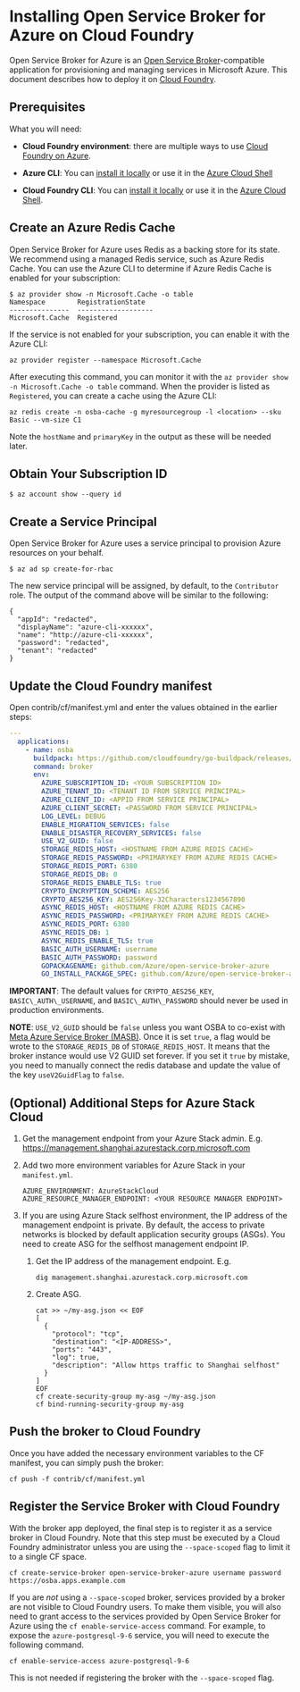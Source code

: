 # Installing Open Service Broker for Azure on Cloud Foundry

Open Service Broker for Azure is an [Open Service Broker](https://wwww.openservicebrokerapi.org)-compatible application for provisioning and managing services in Microsoft Azure. This document describes how to deploy it on [Cloud Foundry](https://cloudfoundry.org).

## Prerequisites

What you will need:

- **Cloud Foundry environment**: there are multiple ways to use [Cloud Foundry on Azure](https://docs.microsoft.com/en-us/azure/virtual-machines/linux/cloudfoundry-get-started).
- **Azure CLI**: You can [install it locally](https://docs.microsoft.com/en-us/cli/azure/install-azure-cli?view=azure-cli-latest) or use it in the [Azure Cloud Shell](https://docs.microsoft.com/en-us/azure/cloud-shell/overview?view=azure-cli-latest)

- **Cloud Foundry CLI**: You can [install it locally](https://docs.cloudfoundry.org/cf-cli/install-go-cli.html) or use it in the [Azure Cloud Shell](https://docs.microsoft.com/en-us/azure/cloud-shell/overview?view=azure-cli-latest).

## Create an Azure Redis Cache

Open Service Broker for Azure uses Redis as a backing store for its state. We recommend using a managed Redis service, such as Azure Redis Cache. You can use the Azure CLI to determine if Azure Redis Cache is enabled for your subscription:

```console
$ az provider show -n Microsoft.Cache -o table
Namespace        RegistrationState
---------------  -------------------
Microsoft.Cache  Registered
```

If the service is not enabled for your subscription, you can enable it with the Azure CLI:

```console
az provider register --namespace Microsoft.Cache
```

After executing this command, you can monitor it with the `az provider show -n Microsoft.Cache -o table` command. When the provider is listed as `Registered`, you can create a cache using the Azure CLI:

```console
az redis create -n osba-cache -g myresourcegroup -l <location> --sku Basic --vm-size C1
```

Note the `hostName` and `primaryKey` in the output as these will be needed later.

## Obtain Your Subscription ID

```console
$ az account show --query id
```

## Create a Service Principal

Open Service Broker for Azure uses a service principal to provision Azure resources on your behalf.

```console
$ az ad sp create-for-rbac
```

The new service principal will be assigned, by default, to the `Contributor`
role. The output of the command above will be similar to the following:

```console
{
  "appId": "redacted",
  "displayName": "azure-cli-xxxxxx",
  "name": "http://azure-cli-xxxxxx",
  "password": "redacted",
  "tenant": "redacted"
}
```

## Update the Cloud Foundry manifest

Open contrib/cf/manifest.yml and enter the values obtained in the earlier steps:

```yaml
---
  applications:
    - name: osba
      buildpack: https://github.com/cloudfoundry/go-buildpack/releases/download/v1.8.13/go-buildpack-v1.8.13.zip
      command: broker
      env:
        AZURE_SUBSCRIPTION_ID: <YOUR SUBSCRIPTION ID>
        AZURE_TENANT_ID: <TENANT ID FROM SERVICE PRINCIPAL>
        AZURE_CLIENT_ID: <APPID FROM SERVICE PRINCIPAL>
        AZURE_CLIENT_SECRET: <PASSWORD FROM SERVICE PRINCIPAL>
        LOG_LEVEL: DEBUG
        ENABLE_MIGRATION_SERVICES: false
        ENABLE_DISASTER_RECOVERY_SERVICES: false
        USE_V2_GUID: false
        STORAGE_REDIS_HOST: <HOSTNAME FROM AZURE REDIS CACHE>
        STORAGE_REDIS_PASSWORD: <PRIMARYKEY FROM AZURE REDIS CACHE>
        STORAGE_REDIS_PORT: 6380
        STORAGE_REDIS_DB: 0
        STORAGE_REDIS_ENABLE_TLS: true
        CRYPTO_ENCRYPTION_SCHEME: AES256
        CRYPTO_AES256_KEY: AES256Key-32Characters1234567890
        ASYNC_REDIS_HOST: <HOSTNAME FROM AZURE REDIS CACHE>
        ASYNC_REDIS_PASSWORD: <PRIMARYKEY FROM AZURE REDIS CACHE>
        ASYNC_REDIS_PORT: 6380
        ASYNC_REDIS_DB: 1
        ASYNC_REDIS_ENABLE_TLS: true
        BASIC_AUTH_USERNAME: username
        BASIC_AUTH_PASSWORD: password
        GOPACKAGENAME: github.com/Azure/open-service-broker-azure
        GO_INSTALL_PACKAGE_SPEC: github.com/Azure/open-service-broker-azure/cmd/broker
```

**IMPORTANT**: The default values for `CRYPTO_AES256_KEY`, `BASIC\_AUTH\_USERNAME`, and `BASIC\_AUTH\_PASSWORD` should never be used in production environments.

**NOTE**: `USE_V2_GUID` should be `false` unless you want OSBA to co-exist with [Meta Azure Service Broker (MASB)](https://github.com/Azure/meta-azure-service-broker). Once it is set `true`, a flag would be wrote to the `STORAGE_REDIS_DB` of `STORAGE_REDIS_HOST`. It means that the broker instance would use V2 GUID set forever. If you set it `true` by mistake, you need to manually connect the redis database and update the value of the key `useV2GuidFlag` to `false`.

## (Optional) Additional Steps for Azure Stack Cloud

1. Get the management endpoint from your Azure Stack admin. E.g. https://management.shanghai.azurestack.corp.microsoft.com

1. Add two more environment variables for Azure Stack in your `manifest.yml`.

    ```
    AZURE_ENVIRONMENT: AzureStackCloud
    AZURE_RESOURCE_MANAGER_ENDPOINT: <YOUR RESOURCE MANAGER ENDPOINT>
    ```

1. If you are using Azure Stack selfhost environment, the IP address of the management endpoint is private. By default, the access to private networks is blocked by default application security groups (ASGs). You need to create ASG for the selfhost management endpoint IP.

    1. Get the IP address of the management endpoint. E.g.

        ```
        dig management.shanghai.azurestack.corp.microsoft.com
        ```

    1. Create ASG.


        ```
        cat >> ~/my-asg.json << EOF
        [
          {
            "protocol": "tcp",
            "destination": "<IP-ADDRESS>",
            "ports": "443",
            "log": true,
            "description": "Allow https traffic to Shanghai selfhost"
          }
        ]
        EOF
        cf create-security-group my-asg ~/my-asg.json
        cf bind-running-security-group my-asg
        ```

## Push the broker to Cloud Foundry

Once you have added the necessary environment variables to the CF manifest, you can simply push the broker:

```console
cf push -f contrib/cf/manifest.yml
```

## Register the Service Broker with Cloud Foundry

With the broker app deployed, the final step is to register it as a service broker in Cloud Foundry. Note that this step must be executed by a Cloud Foundry administrator unless you are using the `--space-scoped` flag to limit it to a single CF space.

```console
cf create-service-broker open-service-broker-azure username password https://osba.apps.example.com
```

If you are *not* using a `--space-scoped` broker, services provided by a broker are not visible to Cloud Foundry users. To make them visible, you will also need to grant access to the services provided by Open Service Broker for Azure using the `cf enable-service-access` command. For example, to expose the `azure-postgresql-9-6` service, you will need to execute the following command.

```console
cf enable-service-access azure-postgresql-9-6
```

This is not needed if registering the broker with the `--space-scoped` flag.
